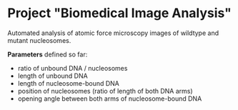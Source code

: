 # Project "Biomedical Image Analysis" #

Automated analysis of atomic force microscopy images of wildtype and mutant nucleosomes.

**Parameters** defined so far:
* ratio of unbound DNA / nucleosomes
* length of unbound DNA
* length of nucleosome-bound DNA
* position of nucleosomes (ratio of length of both DNA arms)
* opening angle between both arms of nucleosome-bound DNA